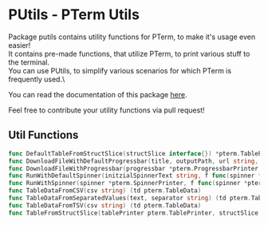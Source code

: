 # PUtils - PTerm Utils

Package putils contains utility functions for PTerm, to make it's usage even easier!\
It contains pre-made functions, that utilize PTerm, to print various stuff to the terminal.\
You can use PUtils, to simplify various scenarios for which PTerm is frequently used.\

You can read the documentation of this package [here](https://pkg.go.dev/github.com/pterm/pterm/putils#section-documentation).

Feel free to contribute your utility functions via pull request!

## Util Functions

```go
func DefaultTableFromStructSlice(structSlice interface{}) *pterm.TablePrinter
func DownloadFileWithDefaultProgressbar(title, outputPath, url string, mode os.FileMode) error
func DownloadFileWithProgressbar(progressbar *pterm.ProgressbarPrinter, outputPath, url string, mode os.FileMode) error
func RunWithDefaultSpinner(initzialSpinnerText string, f func(spinner *pterm.SpinnerPrinter) error) error
func RunWithSpinner(spinner *pterm.SpinnerPrinter, f func(spinner *pterm.SpinnerPrinter) error) error
func TableDataFromCSV(csv string) (td pterm.TableData)
func TableDataFromSeparatedValues(text, separator string) (td pterm.TableData)
func TableDataFromTSV(csv string) (td pterm.TableData)
func TableFromStructSlice(tablePrinter pterm.TablePrinter, structSlice interface{}) *pterm.TablePrinter
```
